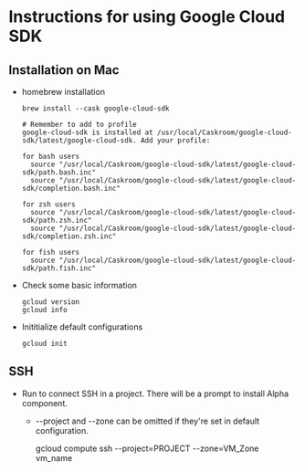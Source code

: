 # Instructions for using Google Cloud SDK
## Installation on Mac
* homebrew installation 
  ~~~
  brew install --cask google-cloud-sdk

  # Remember to add to profile
  google-cloud-sdk is installed at /usr/local/Caskroom/google-cloud-sdk/latest/google-cloud-sdk. Add your profile:

  for bash users
    source "/usr/local/Caskroom/google-cloud-sdk/latest/google-cloud-sdk/path.bash.inc"
    source "/usr/local/Caskroom/google-cloud-sdk/latest/google-cloud-sdk/completion.bash.inc"

  for zsh users
    source "/usr/local/Caskroom/google-cloud-sdk/latest/google-cloud-sdk/path.zsh.inc"
    source "/usr/local/Caskroom/google-cloud-sdk/latest/google-cloud-sdk/completion.zsh.inc"

  for fish users
    source "/usr/local/Caskroom/google-cloud-sdk/latest/google-cloud-sdk/path.fish.inc"
  ~~~

* Check some basic information

      gcloud version
      gcloud info

* Inititialize default configurations

      gcloud init
  
## SSH
* Run to connect SSH in a project. There will be a prompt to install Alpha component.
  * --project and --zone can be omitted if they're set in default configuration.

      gcloud compute ssh --project=PROJECT --zone=VM_Zone vm_name
      
      
